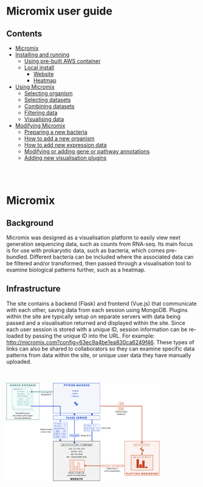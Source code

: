 # Micromix user guide

## Contents
- [Micromix](README.md#micromix-user-guide)
- [Installing and running](installing_running.md#micromix-user-guide)
    - [Using pre-built AWS container](installing_running.md#1-using-pre-built-aws-container)
    - [Local install](installing_running.md#2-running-locally-or-on-a-server)
        - [Website](installing_running.md#website)
        - [Heatmap](installing_running.md#heatmap)
- [Using Micromix](using_micromix.md#micromix-user-guide)
    - [Selecting organism](using_micromix.md#selecting-organism)
    - [Selecting datasets](using_micromix.md#selecting-datasets)
    - [Combining datasets](using_micromix.md#combining-datasets)
    - [Filtering data](using_micromix.md#filtering-data)
    - [Visualising data](using_micromix.md#visualising-data)  
- [Modifying Micromix](modifying_micromix.md#micromix-user-guide)
    - [Preparing a new bacteria](modifying_micromix.md#preparing-a-new-bacteria)
    - [How to add a new organism](modifying_micromix.md#how-to-add-a-new-organism)
    - [How to add new expression data](modifying_micromix.md#how-to-add-new-expression-data)
    - [Modifying or adding gene or pathway annotations](modifying_micromix.md#modifying-or-adding-gene-or-pathway-annotations)
    - [Adding new visualisation plugins](modifying_micromix.md#adding-new-visualisation-plugins)


<br><br>


# Micromix

## Background
Micromix was designed as a visualisation platform to easily view next generation sequencing data, such as counts from RNA-seq. Its main focus is for use with prokaryotic data, such as bacteria, which comes pre-bundled. Different bacteria can be included where the associated data can be filtered and/or transformed, then passed through a visualisation tool to examine biological patterns further, such as a heatmap.


## Infrastructure
The site contains a backend (Flask) and frontend (Vue.js) that communicate with each other, saving data from each session using MongoDB. Plugins within the site are typically setup on separate servers with data being passed and a visualisation returned and displayed within the site.
Since each user session is stored with a unique ID, session information can be re-loaded by passing the unique ID into the URL. For example: http://micromix.com?config=63ec9a4be1ea830ca6249f46. These types of links can also be shared to collaborators so they can examine specific data patterns from data within the site, or unique user data they have manually uploaded.

<br>
<br>

<img width="80%" src="images/micromix_inf.png" />

